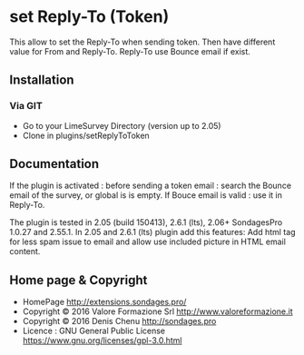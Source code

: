 # set Reply-To (Token)

This allow to set the Reply-To when sending token. Then have different value for From and Reply-To. Reply-To use Bounce email if exist.

## Installation

### Via GIT
- Go to your LimeSurvey Directory (version up to 2.05)
- Clone in plugins/setReplyToToken

## Documentation
If the plugin is activated : before sending a token email : search the Bounce email of the survey, or global is is empty. If Bouce email is valid : use it in Reply-To.

The plugin is tested in 2.05 (build 150413), 2.6.1 (lts), 2.06+ SondagesPro 1.0.27 and 2.55.1. In 2.05 and 2.6.1 (lts) plugin add this features: Add html tag for less spam issue to email and allow use included picture in HTML email content.

## Home page & Copyright

- HomePage <http://extensions.sondages.pro/>
- Copyright © 2016 Valore Formazione Srl <http://www.valoreformazione.it>
- Copyright © 2016 Denis Chenu <http://sondages.pro>
- Licence : GNU General Public License <https://www.gnu.org/licenses/gpl-3.0.html>
